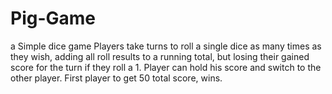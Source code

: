 # Pig-Game
a Simple dice game Players take turns to roll a single dice as many times as they wish, adding all roll results to a running total, but losing their gained score for the turn if they roll a 1.
Player can hold his score and switch to the other player.
First player to get 50 total score, wins.
